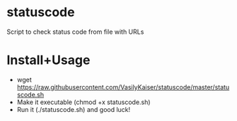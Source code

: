 # statuscode
Script to check status code from file with URLs

# Install+Usage
- wget https://raw.githubusercontent.com/VasilyKaiser/statuscode/master/statuscode.sh
- Make it executable (chmod +x statuscode.sh)
- Run it (./statuscode.sh) and good luck!
